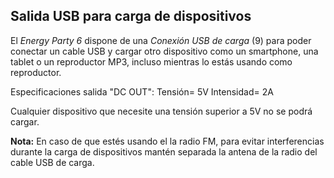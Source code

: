 ## Salida USB para carga de dispositivos

El *Energy Party 6* dispone de una *Conexión USB de carga* (9) para poder conectar un cable USB y cargar otro dispositivo como un smartphone, una tablet o un reproductor MP3, incluso mientras lo estás usando como reproductor.

Especificaciones salida "DC OUT": 
Tensión= 5V 
Intensidad= 2A

Cualquier dispositivo que necesite una tensión superior a 5V no se podrá cargar.

**Nota:** En caso de que estés usando el la radio FM, para evitar interferencias durante la carga de dispositivos mantén separada la antena de la radio del cable USB de carga.
